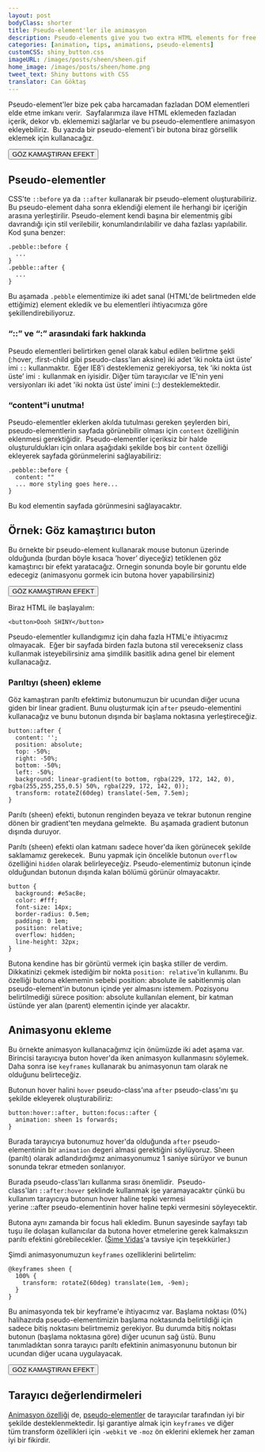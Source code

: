 ```yaml
---
layout: post
bodyClass: shorter
title: Pseudo-element'ler ile animasyon
description: Pseudo-elements give you two extra HTML elements for free! Here's how to animate them on hover. Use them wisely.
categories: [animation, tips, animations, pseudo-elements]
customCSS: shiny_button.css
imageURL: /images/posts/sheen/sheen.gif
home_image: /images/posts/sheen/home.png
tweet_text: Shiny buttons with CSS
translator: Can Göktaş
---
```


Pseudo-element'ler bize pek &ccedil;aba harcamadan fazladan DOM elementleri elde etme imkanı verir.&nbsp; Sayfalarımıza ilave HTML eklemeden fazladan i&ccedil;erik, dekor vb. eklememizi sağlarlar ve bu pseudo-elementlere animasyon ekleyebiliriz.&nbsp; Bu yazıda bir pseudo-element'i bir butona biraz g&ouml;rsellik eklemek i&ccedil;in kullanacağız.

<section class="shiny demo-container tap-to-activate"><button>G&Ouml;Z KAMAŞTIRAN EFEKT</button></section>

## Pseudo-elementler

CSS'te&nbsp;`::before`&nbsp;ya da&nbsp;`::after`&nbsp;kullanarak bir pseudo-element oluşturabiliriz. Bu pseudo-element daha sonra eklendiği element ile herhangi bir i&ccedil;eriğin arasına yerleştirilir. Pseudo-element kendi başına bir elementmiş gibi davrandığı i&ccedil;in stil verilebilir, konumlandırılabilir ve daha fazlası yapılabilir.&nbsp; Kod şuna benzer:

    .pebble::before {
      ...
    }
    .pebble::after {
      ...
    }

Bu aşamada&nbsp;`.pebble`&nbsp;elementimize iki adet sanal (HTML'de belirtmeden elde ettiğimiz) element ekledik ve bu elementleri ihtiyacımıza g&ouml;re şekillendirebiliyoruz.

### &ldquo;::&rdquo; ve &ldquo;:&rdquo; arasındaki fark hakkında

Pseudo elementleri belirtirken genel olarak kabul edilen belirtme şekli (:hover, :first-child gibi pseudo-class'ları aksine) iki adet &lsquo;iki nokta &uuml;st &uuml;ste&rsquo; imi&nbsp;`::`&nbsp;kullanmaktır.&nbsp; Eğer IE8'i desteklemeniz gerekiyorsa, tek 'iki nokta &uuml;st &uuml;ste&rsquo; imi&nbsp;`:`&nbsp;kullanmak en iyisidir. Diğer t&uuml;m tarayıcılar ve IE'nin yeni versiyonları iki adet 'iki nokta &uuml;st &uuml;ste&rsquo; imini (::) desteklemektedir.

### &ldquo;content&quot;i unutma!

Pseudo-elementler eklerken akılda tutulması gereken şeylerden biri, pseudo-elementlerin sayfada g&ouml;r&uuml;nebilir olması i&ccedil;in&nbsp;`content`&nbsp;&ouml;zelliğinin eklenmesi gerektiğidir.&nbsp; Pseudo-elementler&nbsp;i&ccedil;eriksiz&nbsp;bir halde oluşturuldukları i&ccedil;in onlara aşağıdaki şekilde boş bir&nbsp;`content`&nbsp;&ouml;zelliği ekleyerek sayfada g&ouml;r&uuml;nmelerini sağlayabiliriz:

    .pebble::before {
      content: ""
      ... more styling goes here...
    }

Bu kod elementin sayfada g&ouml;r&uuml;nmesini sağlayacaktır.

## &Ouml;rnek: G&ouml;z kamaştırıcı buton

Bu &ouml;rnekte bir pseudo-element kullanarak mouse butonun &uuml;zerinde olduğunda (burdan b&ouml;yle kısaca &rsquo;hover&rsquo; diyeceğiz) tetiklenen g&ouml;z kamaştırıcı bir efekt yaratacağız. Ornegin sonunda boyle bir goruntu elde edecegiz (animasyonu gormek icin butona hover yapabilirsiniz)

<section class="shiny demo-container tap-to-activate"><button>G&Ouml;Z KAMAŞTIRAN EFEKT</button></section>

Biraz HTML ile başlayalım:

    <button>Oooh SHINY</button>

Pseudo-elementler kullandıgımız i&ccedil;in daha fazla HTML'e ihtiyacımız olmayacak.&nbsp; Eğer bir sayfada birden fazla butona stil verecekseniz class kullanmak isteyebilirsiniz ama şimdilik basitlik adına genel bir element kullanacağız.

### Parıltıyı (sheen) ekleme

G&ouml;z kamaştıran parıltı efektimiz butonumuzun bir ucundan diğer ucuna giden bir linear gradient. Bunu oluşturmak i&ccedil;in&nbsp;`after`&nbsp;pseudo-elementini kullanacağız ve bunu butonun dışında bir başlama noktasına yerleştireceğiz.

    button::after {
      content: '';
      position: absolute;
      top: -50%;
      right: -50%;
      bottom: -50%;
      left: -50%;
      background: linear-gradient(to bottom, rgba(229, 172, 142, 0), rgba(255,255,255,0.5) 50%, rgba(229, 172, 142, 0));
      transform: rotateZ(60deg) translate(-5em, 7.5em);
    }

Parıltı (sheen) efekti, butonun renginden beyaza ve tekrar butonun rengine d&ouml;nen bir gradient'ten meydana gelmekte.&nbsp; Bu aşamada gradient butonun dışında duruyor.

Parıltı (sheen) efekti olan katmanı sadece hover'da iken g&ouml;r&uuml;necek şekilde saklamamız gerekecek.&nbsp; Bunu yapmak i&ccedil;in &ouml;ncelikle butonun `overflow` &ouml;zelliğini `hidden` olarak belirleyeceğiz. Pseudo-elementimiz butonun i&ccedil;inde olduğundan butonun dışında kalan b&ouml;l&uuml;m&uuml; g&ouml;r&uuml;n&uuml;r olmayacaktır.

    button {
      background: #e5ac8e;
      color: #fff;
      font-size: 14px;
      border-radius: 0.5em;
      padding: 0 1em;
      position: relative;
      overflow: hidden;
      line-height: 32px;
    }

Butona kendine has bir g&ouml;r&uuml;nt&uuml; vermek i&ccedil;in başka stiller de verdim.&nbsp; Dikkatinizi &ccedil;ekmek istediğim bir nokta&nbsp;`position: relative`'in kullanımı. Bu &ouml;zelliği butona eklememin sebebi&nbsp;position: absolute&nbsp;ile sabitlenmiş olan pseudo-element'in butonun i&ccedil;inde yer almasını istemem. Pozisyonu belirtilmediği s&uuml;rece position: absolute&nbsp;kullanılan element, bir katman &uuml;st&uuml;nde yer alan (parent) elementin i&ccedil;inde yer alacaktır.

## Animasyonu ekleme

Bu &ouml;rnekte animasyon kullanacağımız i&ccedil;in &ouml;n&uuml;m&uuml;zde iki adet aşama var. Birincisi tarayıcıya buton hover'da iken animasyon kullanmasını s&ouml;ylemek. Daha sonra ise `keyframes`&nbsp;kullanarak bu animasyonun tam olarak ne olduğunu belirteceğiz.

Butonun hover halini&nbsp;`hover`&nbsp;pseudo-class'ına&nbsp;`after`&nbsp;pseudo-class'ını şu şekilde ekleyerek oluşturabiliriz:

    button:hover::after, button:focus::after {
      animation: sheen 1s forwards;
    }

Burada tarayıcıya butonumuz hover'da olduğunda&nbsp;`after`&nbsp;pseudo-elementinin bir `animation` degeri almasi gerektiğini s&ouml;yl&uuml;yoruz. Sheen (parıltı) olarak adlandırdığımız animasyonumuz 1 saniye s&uuml;r&uuml;yor ve bunun sonunda tekrar etmeden sonlanıyor.

Burada pseudo-class'ları kullanma sırası &ouml;nemlidir.&nbsp; Pseudo-class'ları&nbsp;`::after:hover` şeklinde kullanmak işe yaramayacaktır &ccedil;&uuml;nk&uuml; bu kullanım tarayıcıya&nbsp;butonun hover haline&nbsp;tepki vermesi yerine&nbsp;::after&nbsp;pseudo-elementinin hover haline&nbsp;tepki vermesini s&ouml;yleyecektir.

Butona aynı zamanda bir focus hali ekledim. Bunun sayesinde sayfayı tab tuşu ile dolaşan kullanıcılar da butona hover etmelerine gerek kalmaksızın parıltı efektini g&ouml;rebilecekler. ([&Scaron;ime Vidas](https://twitter.com/simevidas)'a tavsiye i&ccedil;in teşekk&uuml;rler.)

Şimdi animasyonumuzun&nbsp;`keyframes`&nbsp;ozelliklerini belirtelim:

    @keyframes sheen {
      100% {
        transform: rotateZ(60deg) translate(1em, -9em);
      }
    }

Bu animasyonda tek bir keyframe'e ihtiyacımız var. Başlama noktası (0%) halihazırda pseudo-elementimizin başlama noktasında belirtildiği i&ccedil;in sadece bitiş noktasını belirtmemiz gerekiyor. Bu durumda bitiş noktası butonun (başlama noktasına g&ouml;re) diğer ucunun sağ &uuml;st&uuml;. Bunu tanımladıktan sonra tarayıcı parıltı efektinin animasyonunu butonun bir ucundan diğer ucana uygulayacak.

<section class="shiny demo-container tap-to-activate"><button>G&Ouml;Z KAMAŞTIRAN EFEKT</button></section>

## Tarayıcı değerlendirmeleri

[Animasyon &ouml;zelliği](http://caniuse.com/#feat=css-animation) de,&nbsp;[pseudo-elementler](http://caniuse.com/#feat=css-gencontent) de&nbsp;tarayıcılar tarafından iyi bir şekilde desteklenmektedir. İşi garantiye almak i&ccedil;in&nbsp;`keyframes` ve diğer t&uuml;m&nbsp;transform&nbsp;&ouml;zellikleri i&ccedil;in&nbsp;`-webkit`&nbsp;ve `-moz`&nbsp;&ouml;n eklerini eklemek her zaman iyi bir fikirdir.
